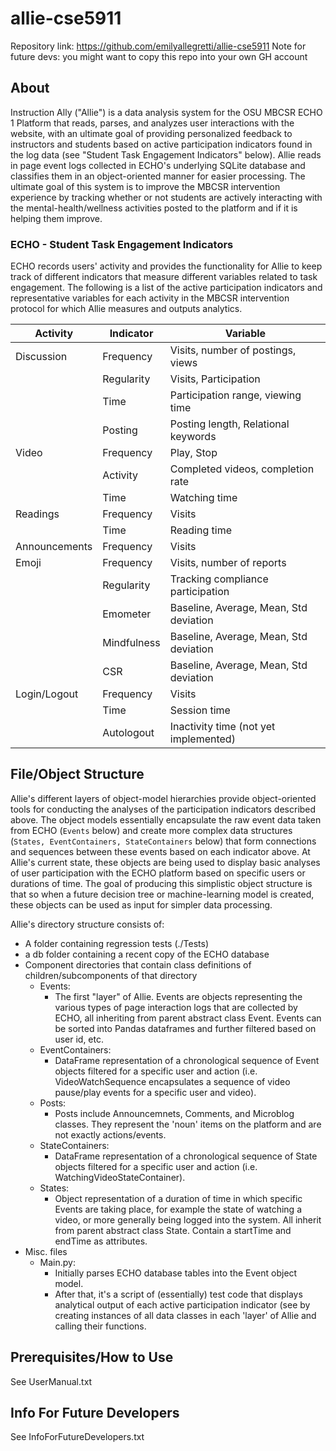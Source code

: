 # allie-cse5911
Repository link: https://github.com/emilyallegretti/allie-cse5911
Note for future devs: you might want to copy this repo into your own GH account
## About 
Instruction Ally ("Allie") is a data analysis system for the OSU MBCSR ECHO 1 Platform that reads, parses, and analyzes user interactions with the website, with an ultimate goal of providing personalized feedback to instructors and students based on active participation indicators found in the log data (see "Student Task Engagement Indicators" below). Allie reads in page event logs collected in ECHO's underlying SQLite database and classifies them in an object-oriented manner for easier processing. The ultimate goal of this system is to improve the MBCSR intervention experience by tracking whether or not students are actively interacting with the mental-health/wellness activities posted to the platform and if it is helping them improve. 

### ECHO - Student Task Engagement Indicators 
ECHO records users' activity and provides the functionality for Allie to keep track of different indicators that measure different variables related to task engagement. The following is a list of the active participation indicators and representative variables for each activity in the MBCSR intervention protocol for which Allie measures and outputs analytics.

| Activity | Indicator | Variable |
|----------|-----------|----------|
| Discussion | Frequency |  Visits, number of postings, views |
|            | Regularity | Visits, Participation |
|            | Time       | Participation range, viewing time |
|            | Posting    | Posting length, Relational keywords |
| Video      | Frequency  | Play, Stop|  
|            | Activity   | Completed videos, completion rate 
|            | Time       |  Watching time| 
|Readings |   Frequency   |Visits |
|         |   Time        | Reading time |
|Announcements |Frequency |Visits |
|Emoji|Frequency | Visits, number of reports |
|      | Regularity | Tracking compliance participation |
|      | Emometer | Baseline, Average, Mean, Std deviation |
|      |Mindfulness | Baseline, Average, Mean, Std deviation |
|      | CSR | Baseline, Average, Mean, Std deviation |
|Login/Logout | Frequency |Visits |
|             |Time |  Session time |
|            | Autologout | Inactivity time (not yet implemented)|



## File/Object Structure
Allie's different layers of object-model hierarchies provide object-oriented tools for conducting the analyses of the participation indicators described above. The object models essentially encapsulate the raw event data taken from ECHO (`Events` below) and create more complex data structures (`States, EventContainers, StateContainers` below) that form connections and sequences between these events based on each indicator above. At Allie's current state, these objects are being used to display basic analyses of user participation with the ECHO platform based on specific users or durations of time. The goal of producing this simplistic object structure is that so when a future decision tree or machine-learning model is created, these objects can be used as input for simpler data processing. 

Allie's directory structure consists of:
- A folder containing regression tests (./Tests)
- a db folder containing a recent copy of the ECHO database
- Component directories that contain class definitions of children/subcomponents of that directory
    - Events:
        - The first "layer" of Allie. Events are objects representing the various types of page interaction logs that are collected by ECHO, all inheriting from parent abstract class Event. Events can be sorted into Pandas dataframes and further filtered based on user id, etc.
    - EventContainers:
        - DataFrame representation of a chronological sequence of Event objects filtered for a specific user and action (i.e. VideoWatchSequence encapsulates a sequence of video pause/play events for a specific   user and video).
    - Posts:
         - Posts include Announcemnets, Comments, and Microblog classes. They represent the 'noun' items on the platform and are not exactly actions/events.
    - StateContainers:
         - DataFrame representation of a chronological sequence of State objects filtered for a specific user and action (i.e. WatchingVideoStateContainer).
    - States:
        - Object representation of a duration of time in which specific Events are taking place, for example the state of watching a video, or more generally being logged into the system. All inherit from parent abstract class State. Contain a startTime and endTime as attributes.
- Misc. files
  - Main.py:
      - Initially parses ECHO database tables into the Event object model.
      - After that, it's a script of (essentially) test code that displays analytical output of each active participation indicator (see by creating instances of all data classes in each 'layer' of Allie and calling their functions.  

## Prerequisites/How to Use
See UserManual.txt
## Info For Future Developers
See InfoForFutureDevelopers.txt
